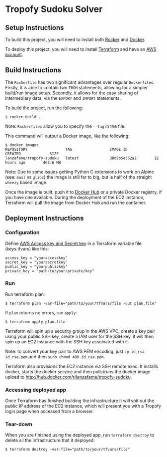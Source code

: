 # Tropofy Sudoku Solver

## Setup Instructions

To build this project, you will need to install both [Rocker](https://github.com/grammarly/rocker) and [Docker](https://docker.com).

To deploy this project, you will need to install [Terraform](https://www.terrafrom.io) and have an [AWS account](https://aws.amazon.com).

## Build Instructions

The `Rockerfile` has two significant advantages over regular `Dockerfiles`. Firstly, it is able to contain two `FROM` statements, allowing for a simpler build/run image setup. Secondly, it allows for the easy sharing of intermediary data, via the `EXPORT` and `IMPORT` statements.

To build the project, run the following:

```
$ rocker build .
```

Note: `Rockerfiles` allow you to specify the `--tag` in the file.

This command will output a Docker image, like the following:

```
$ docker images
REPOSITORY                 TAG                 IMAGE ID            CREATED             SIZE
lanzafame/tropofy-sudoku   latest              38d9b5ec52a2        12 hours ago        462.6 MB
```

Note: Due to some issues getting Python C extensions to work on Alpine (see: `musl` vs `glibc`) the image is still far to big, but is half of the straight `wheezy` based image.

Once the image is built, push it to [Docker Hub](https://hub.docker.com) or a private Docker registry, if you have one available. During the deployment of the EC2 Instance, Terraform will pull the image from Docker Hub and run the container.

## Deployment Instructions

### Configuration

Define [AWS Access key and Secret key](https://console.aws.amazon.com/iam/home?#security_credential) in a Terraform variable file (keys.tfvars) like this:
```
access_key = "youraccesskey"
secret_key = "yoursecretkey"
public_key = "yourpublickey"
private_key = "path/to/your/private/key"
```

### Run

Run terraform plan:
```
$ terraform plan -var-file="path/to/your/tfvars/file -out plan.file"
```

If `plan` returns no errors, run `apply`:
```
$ terrafrom apply plan.file
```

Terraform will spin up a security group in the AWS VPC, create a key pair using your public SSH key, create a IAM user for the SSH key, it will then spin up an EC2 instance with the SSH key associated with it.

Note: to convert your key pair to AWS PEM encoding, just `cp id_rsa id_rsa.pem` and then `sudo chmod 400 id_rsa.pem`.

Terraform also provisions the EC2 instance via SSH remote exec. It installs docker, starts the docker service and then pulls/runs the docker image upload to http://hub.docker.com/r/lanzafame/tropofy-sudoku.

### Accessing deployed app

Once Terraform has finished building the infrastructure it will spit out the public IP address of the EC2 instance, which will present you with a Tropofy login page when accessed from a browser.

### Tear-down

When you are finished using the deployed app, run `terraform destroy` to delete all the infrastructure that it deployed:

```
$ terraform destroy -var-file="path/to/your/tfvars/file"
```

